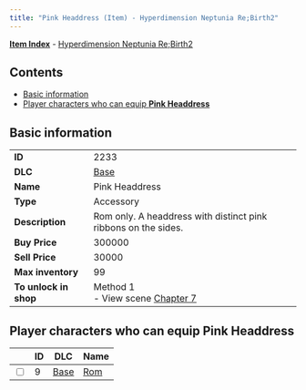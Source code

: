 ```yaml
---
title: "Pink Headdress (Item) - Hyperdimension Neptunia Re;Birth2"
---
```


[**Item Index**](/neptunia/rb2/item/index.html) - [Hyperdimension Neptunia Re;Birth2](/neptunia/rb2)

## Contents

- [Basic information](#basic-information)
- [Player characters who can equip **Pink Headdress**](#player-characters-who-can-equip-pink-headdress)

## Basic information

|   |   |
| -- | -- |
| **ID** | 2233 |
| **DLC** | [Base](/neptunia/rb2/dlc/0-base.html) |
| **Name** | Pink Headdress |
| **Type** | Accessory |
| **Description** | Rom only. A headdress with distinct pink ribbons on the sides. |
| **Buy Price** | 300000 |
| **Sell Price** | 30000 |
| **Max inventory** | 99 |
| **To unlock in shop** | Method 1<br />- View scene [Chapter 7](/neptunia/rb2/scene/0-452-chapter-7.html) |

## Player characters who can equip **Pink Headdress**

|    | ID | DLC | Name |
| -- | -- | --- | ---- |
| <input type="checkbox" id="rb2-player-0-9" class="trackbox" /> | 9 | [Base](/neptunia/rb2/dlc/0-base.html) | [Rom](/neptunia/rb2/player/0-9-rom.html) |